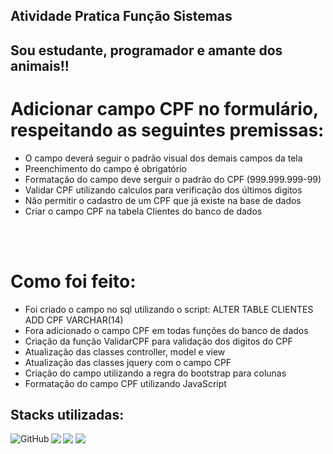 ## Atividade Pratica Função Sistemas

## Sou estudante, programador e amante dos animais!!

# Adicionar campo CPF no formulário, respeitando as seguintes premissas:

-  O campo deverá seguir o padrão visual dos demais campos da tela
-  Preenchimento do campo é obrigatório
-  Formatação do campo deve serguir o padrão do CPF (999.999.999-99)
-  Validar CPF utilizando calculos para verificação dos últimos digitos
-  Não permitir o cadastro de um CPF que já existe na base de dados
-  Criar o campo CPF na tabela Clientes do banco de dados


<br></br>

# Como foi feito:

- Foi criado o campo no sql utilizando o script: 
  ALTER TABLE CLIENTES ADD CPF VARCHAR(14)
- Fora adicionado o campo CPF em todas funções do banco de dados
- Criação da função ValidarCPF para validação dos digitos do CPF
- Atualização das classes controller, model e view
- Atualização das classes jquery com o campo CPF
- Criação do campo utilizando a regra do bootstrap para colunas
- Formatação do campo CPF utilizando JavaScript

## Stacks utilizadas:

<img align="left" alt="GitHub" src="https://img.shields.io/badge/github%20-%23121011.svg?&style=for-the-badge&logo=github&logoColor=white"/>
<img align="left" src="https://img.shields.io/badge/c%23%20-%23239120.svg?&style=for-the-badge&logo=c-sharp&logoColor=white"/>
<img src="https://img.shields.io/badge/javascript%20-%23323330.svg?&style=for-the-badge&logo=javascript&logoColor=%23F7DF1E"/>
<img src="https://img.shields.io/badge/git%20-%23F05033.svg?&style=for-the-badge&logo=git&logoColor=white"/>
